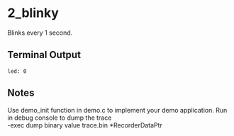 # 2_blinky

Blinks every 1 second.

## Terminal Output
```
led: 0
```
## Notes
Use demo_init function in demo.c to implement your demo application.
Run in debug console to dump the trace  
-exec dump binary value trace.bin *RecorderDataPtr